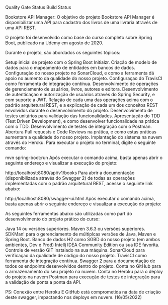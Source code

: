 Quality Gate Status Build Status

Bookstore API Manager:
O objetivo do projeto Bookstore API Manager é disponibilizar uma API para cadastro dos livros de uma livraria através de uma API REST.

O projeto foi desenvolvido como base do curso completo sobre Spring Boot, publicado na Udemy em agosto de 2020.

Durante o projeto, são abordados os seguintes tópicos:

Setup inicial de projeto com o Spring Boot Initialzr.
Criação de modelo de dados para o mapeamento de entidades em bancos de dados.
Configuração do nosso projeto no SonarCloud, e como a ferramenta dá apoio no aumento da qualidade do nosso projeto.
Configuraçao do TravisCI como ferramenta de integração contínua.
Desenvolvimento de operações de gerenciamento de usuários, livros, autores e editora.
Desenvolvimento de autenticaçao e autorização de usuários através do Spring Security, e com suporte a JWT.
Relação de cada uma das operações acima com o padrão arquitetural REST, e a explicação de cada um dos conceitos REST envolvidos durante o desenvolvimento do projeto.
Desenvolvimento de testes unitários para validação das funcionalidades.
Apresentação do TDD (Test Driven Development), e como desenvolver funcionalidade na prática com o TDD.
Desenvolvimento de testes de integração com o Postman.
Abertura Pull requests e Code Reviews na prática, e como estas práticas aumentam a qualidade do nosso projeto.
Implantação do sistema na nuvem através do Heroku.
Para executar o projeto no terminal, digite o seguinte comando:

mvn spring-boot:run
Após executar o comando acima, basta apenas abrir o seguinte endereço e visualizar a execução do projeto:

http://localhost:8080/api/v1/books
Para abrir a documentação (disponibilizada através do Swagger 2) de todas as operações implementadas com o padrão arquitetural REST, acesse o seguinte link abaixo:

http://localhost:8080/swagger-ui.html
Após executar o comando acima, basta apenas abrir o seguinte endereço e visualizar a execução do projeto:

As seguintes ferramentas abaixo são utilizadas como part do desenvolvimento do projeto prático do curso:

Java 14 ou versões superiores.
Maven 3.6.3 ou versões superiores.
SDKMan! para o gerenciamento de múltiplcas versões de Java, Maven e Spring Boot.
Banco de dados H2 como SGBD do nosso projeto (em ambos ambientes, Dev e Prod)
Intellj IDEA Community Edition ou sua IDE favorita.
Controle de versão GIT instalado na sua máquina.
SonarCloud para verificaçao da qualidade de código do nosso projeto.
TravisCI como ferramenta de integração contínua.
Swagger 2 para a documentação de todos os endpoints desenvolvidos dentro do projeto.
Conta no GitHub para o armazenamento do seu projeto na nuvem.
Conta no Heroku para o deploy do projeto na nuvem
Postman para execução de testes de integração para a validação de ponta a ponta da API.

PS: Conexão entre Heroku E GitHub está comprometida na data de criação deste swagger, impactando nos deploys em nuvem. (16/05/2022)